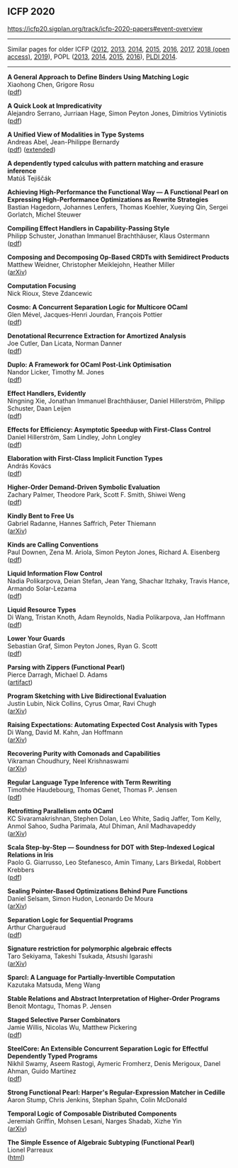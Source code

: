 ## ICFP 2020  

https://icfp20.sigplan.org/track/icfp-2020-papers#event-overview

----

Similar pages for older ICFP ([2012][icfp12], [2013][icfp13], [2014][icfp14],
[2015][icfp15], [2016][icfp16], [2017][icfp17], [2018 (open access)][icfp18], [2019][icfp19]),
POPL ([2013][popl2013], [2014][popl2014], [2015][popl2015], [2016][popl2016]),
[PLDI 2014][pldi2014-accepted].

[popl2013]: https://github.com/23Skidoo/popl13-papers-links
[popl2014]: https://github.com/gasche/popl2014-papers
[popl2015]: https://github.com/yallop/popl2015-papers
[popl2016]: https://github.com/gasche/popl2016-papers
[icfp12]: https://github.com/technogeeky/icfp12-paper-links
[icfp13]: https://github.com/gasche/icfp2013-papers
[icfp14]: https://github.com/yallop/icfp2014-papers
[icfp15]: https://github.com/mpickering/icfp2015-papers
[icfp16]: https://github.com/gasche/icfp2016-papers
[icfp17]: https://github.com/gasche/icfp2017-papers
[icfp18]: https://icfp18.sigplan.org/track/icfp-2018-papers#event-overview
[icfp19]: https://github.com/llelf/icfp2019-papers
[haskell2014-accepted]: https://github.com/yallop/haskell2014-papers
[pldi2014-accepted]: https://github.com/yallop/pldi2014-papers


----

**A General Approach to Define Binders Using Matching Logic**  
Xiaohong Chen, Grigore Rosu  
([pdf](http://fsl.cs.illinois.edu/FSL/papers/2020/chen-rosu-2020-icfp/chen-rosu-2020-icfp-public.pdf))

**A Quick Look at Impredicativity**  
Alejandro Serrano, Jurriaan Hage, Simon Peyton Jones, Dimitrios Vytiniotis  
([pdf](https://www.microsoft.com/en-us/research/uploads/prod/2020/01/quick-look.pdf))

**A Unified View of Modalities in Type Systems**  
Andreas Abel, Jean-Philippe Bernardy  
([pdf](http://www.cse.chalmers.se/~abela/icfp20.pdf)) ([extended](http://www.cse.chalmers.se/~abela/icfp20-long.pdf))

**A dependently typed calculus with pattern matching and erasure inference**  
Matúš Tejiščák  

**Achieving High-Performance the Functional Way — A Functional Pearl on Expressing High-Performance Optimizations as Rewrite Strategies**  
Bastian Hagedorn, Johannes Lenfers, Thomas Koehler, Xueying Qin, Sergei Gorlatch, Michel Steuwer  

**Compiling Effect Handlers in Capability-Passing Style**  
Philipp Schuster, Jonathan Immanuel Brachthäuser, Klaus Ostermann  
([pdf](http://ps.informatik.uni-tuebingen.de/publications/schuster20capability.pdf))

**Composing and Decomposing Op-Based CRDTs with Semidirect Products**  
Matthew Weidner, Christopher Meiklejohn, Heather Miller  
([arXiv](https://arxiv.org/pdf/2004.04303))

**Computation Focusing**  
Nick Rioux, Steve Zdancewic  

**Cosmo: A Concurrent Separation Logic for Multicore OCaml**  
Glen Mével, Jacques-Henri Jourdan, François Pottier  
([pdf](http://gallium.inria.fr/~fpottier/publis/mevel-jourdan-pottier-cosmo-2020.pdf))

**Denotational Recurrence Extraction for Amortized Analysis**  
Joe Cutler, Dan Licata, Norman Danner  
([pdf](https://jdublu10.github.io/assets/pdf/amortized-icfp20.pdf))

**Duplo: A Framework for OCaml Post-Link Optimisation**  
Nandor Licker, Timothy M. Jones  
([pdf](https://www.cl.cam.ac.uk/~nl364/docs/duplo.pdf))

**Effect Handlers, Evidently**  
Ningning Xie, Jonathan Immanuel Brachthäuser, Daniel Hillerström, Philipp Schuster, Daan Leijen  
([pdf](https://xnning.github.io/papers/effect-handlers-evidently.pdf))

**Effects for Efficiency: Asymptotic Speedup with First-Class Control**  
Daniel Hillerström, Sam Lindley, John Longley  
([pdf](https://www.dhil.net/research/papers/effects_for_efficiency-draft-march2020.pdf))

**Elaboration with First-Class Implicit Function Types**  
András Kovács  
([pdf](https://github.com/AndrasKovacs/icfp20sub/blob/master/paper.pdf))

**Higher-Order Demand-Driven Symbolic Evaluation**  
Zachary Palmer, Theodore Park, Scott F. Smith, Shiwei Weng  
([pdf](https://pl.cs.jhu.edu/projects/demand-driven-program-analysis/papers/higher-order-demand-driven-symbolic-execution-preprint.pdf))

**Kindly Bent to Free Us**  
Gabriel Radanne, Hannes Saffrich, Peter Thiemann  
([arXiv](https://arxiv.org/pdf/1908.09681))

**Kinds are Calling Conventions**  
Paul Downen, Zena M. Ariola, Simon Peyton Jones, Richard A. Eisenberg  
([pdf](https://www.microsoft.com/en-us/research/uploads/prod/2020/03/arity-poly.pdf))

**Liquid Information Flow Control**  
Nadia Polikarpova, Deian Stefan, Jean Yang, Shachar Itzhaky, Travis Hance, Armando Solar-Lezama  
([pdf](https://cseweb.ucsd.edu/~npolikarpova/publications/lifty.pdf))

**Liquid Resource Types**  
Di Wang, Tristan Knoth, Adam Reynolds, Nadia Polikarpova, Jan Hoffmann  
([pdf](https://cseweb.ucsd.edu/~npolikarpova/publications/lrt.pdf))

**Lower Your Guards**  
Sebastian Graf, Simon Peyton Jones, Ryan G. Scott  
([pdf](https://www.microsoft.com/en-us/research/uploads/prod/2020/03/lyg.pdf))

**Parsing with Zippers (Functional Pearl)**  
Pierce Darragh, Michael D. Adams  
([artifact](https://github.com/pdarragh/parsing-with-zippers-paper-artifact))

**Program Sketching with Live Bidirectional Evaluation**  
Justin Lubin, Nick Collins, Cyrus Omar, Ravi Chugh  
([arXiv](https://arxiv.org/pdf/1911.00583))

**Raising Expectations: Automating Expected Cost Analysis with Types**  
Di Wang, David M. Kahn, Jan Hoffmann  
([arXiv](https://arxiv.org/pdf/2006.14010.pdf))

**Recovering Purity with Comonads and Capabilities**  
Vikraman Choudhury, Neel Krishnaswami  
([arXiv](https://arxiv.org/abs/1907.07283))

**Regular Language Type Inference with Term Rewriting**  
Timothée Haudebourg, Thomas Genet, Thomas P. Jensen  
([pdf](https://hal.inria.fr/hal-02795484/document))

**Retrofitting Parallelism onto OCaml**  
KC Sivaramakrishnan, Stephen Dolan, Leo White, Sadiq Jaffer, Tom Kelly, Anmol Sahoo, Sudha Parimala, Atul Dhiman, Anil Madhavapeddy  
([arXiv](https://arxiv.org/abs/2004.11663))

**Scala Step-by-Step — Soundness for DOT with Step-Indexed Logical Relations in Iris**  
Paolo G. Giarrusso, Leo Stefanesco, Amin Timany, Lars Birkedal, Robbert Krebbers  
([pdf](https://iris-project.org/pdfs/2020-dot-submission.pdf))

**Sealing Pointer-Based Optimizations Behind Pure Functions**  
Daniel Selsam, Simon Hudon, Leonardo De Moura  
([arXiv](https://arxiv.org/pdf/2003.01685))

**Separation Logic for Sequential Programs**  
Arthur Charguéraud  
([pdf](https://www.chargueraud.org/research/2020/seq_seplogic/seq_seplogic.pdf))

**Signature restriction for polymorphic algebraic effects**  
Taro Sekiyama, Takeshi Tsukada, Atsushi Igarashi  
([arXiv](https://arxiv.org/pdf/2003.08138))

**Sparcl: A Language for Partially-Invertible Computation**  
Kazutaka Matsuda, Meng Wang  

**Stable Relations and Abstract Interpretation of Higher-Order Programs**  
Benoit Montagu, Thomas P. Jensen  

**Staged Selective Parser Combinators**  
Jamie Willis, Nicolas Wu, Matthew Pickering  
([pdf](https://mpickering.github.io/papers/parsley-icfp.pdf))

**SteelCore: An Extensible Concurrent Separation Logic for Effectful Dependently Typed Programs**  
Nikhil Swamy, Aseem Rastogi, Aymeric Fromherz, Denis Merigoux, Danel Ahman, Guido Martínez  
([pdf](https://www.fstar-lang.org/papers/steelcore/steelcore.pdf))

**Strong Functional Pearl: Harper's Regular-Expression Matcher in Cedille**  
Aaron Stump, Chris Jenkins, Stephan Spahn, Colin McDonald  

**Temporal Logic of Composable Distributed Components**  
Jeremiah Griffin, Mohsen Lesani, Narges Shadab, Xizhe Yin  
([arXiv](https://arxiv.org/pdf/2004.01360))

**The Simple Essence of Algebraic Subtyping (Functional Pearl)**  
Lionel Parreaux  
([html](https://lptk.github.io/programming/2020/03/26/demystifying-mlsub.html))
